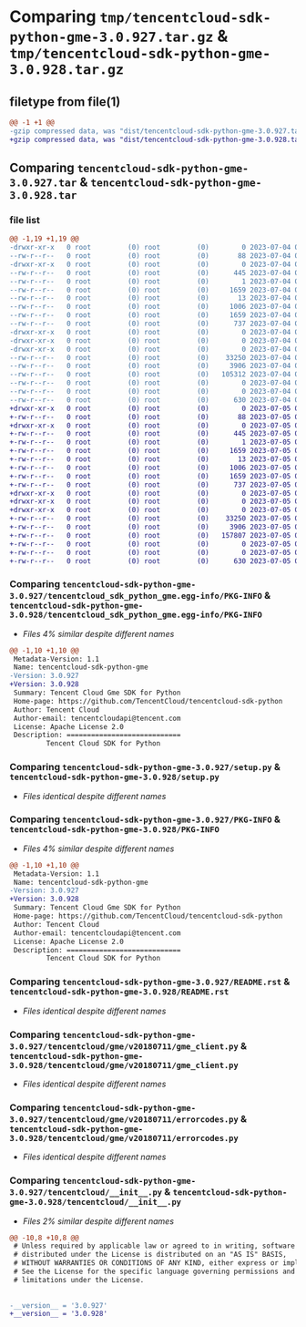 # Comparing `tmp/tencentcloud-sdk-python-gme-3.0.927.tar.gz` & `tmp/tencentcloud-sdk-python-gme-3.0.928.tar.gz`

## filetype from file(1)

```diff
@@ -1 +1 @@
-gzip compressed data, was "dist/tencentcloud-sdk-python-gme-3.0.927.tar", last modified: Tue Jul  4 00:22:28 2023, max compression
+gzip compressed data, was "dist/tencentcloud-sdk-python-gme-3.0.928.tar", last modified: Wed Jul  5 00:26:34 2023, max compression
```

## Comparing `tencentcloud-sdk-python-gme-3.0.927.tar` & `tencentcloud-sdk-python-gme-3.0.928.tar`

### file list

```diff
@@ -1,19 +1,19 @@
-drwxr-xr-x   0 root         (0) root         (0)        0 2023-07-04 00:22:28.000000 tencentcloud-sdk-python-gme-3.0.927/
--rw-r--r--   0 root         (0) root         (0)       88 2023-07-04 00:22:28.000000 tencentcloud-sdk-python-gme-3.0.927/setup.cfg
-drwxr-xr-x   0 root         (0) root         (0)        0 2023-07-04 00:22:28.000000 tencentcloud-sdk-python-gme-3.0.927/tencentcloud_sdk_python_gme.egg-info/
--rw-r--r--   0 root         (0) root         (0)      445 2023-07-04 00:22:28.000000 tencentcloud-sdk-python-gme-3.0.927/tencentcloud_sdk_python_gme.egg-info/SOURCES.txt
--rw-r--r--   0 root         (0) root         (0)        1 2023-07-04 00:22:28.000000 tencentcloud-sdk-python-gme-3.0.927/tencentcloud_sdk_python_gme.egg-info/dependency_links.txt
--rw-r--r--   0 root         (0) root         (0)     1659 2023-07-04 00:22:28.000000 tencentcloud-sdk-python-gme-3.0.927/tencentcloud_sdk_python_gme.egg-info/PKG-INFO
--rw-r--r--   0 root         (0) root         (0)       13 2023-07-04 00:22:28.000000 tencentcloud-sdk-python-gme-3.0.927/tencentcloud_sdk_python_gme.egg-info/top_level.txt
--rw-r--r--   0 root         (0) root         (0)     1006 2023-07-04 00:22:28.000000 tencentcloud-sdk-python-gme-3.0.927/setup.py
--rw-r--r--   0 root         (0) root         (0)     1659 2023-07-04 00:22:28.000000 tencentcloud-sdk-python-gme-3.0.927/PKG-INFO
--rw-r--r--   0 root         (0) root         (0)      737 2023-07-04 00:22:28.000000 tencentcloud-sdk-python-gme-3.0.927/README.rst
-drwxr-xr-x   0 root         (0) root         (0)        0 2023-07-04 00:22:28.000000 tencentcloud-sdk-python-gme-3.0.927/tencentcloud/
-drwxr-xr-x   0 root         (0) root         (0)        0 2023-07-04 00:22:28.000000 tencentcloud-sdk-python-gme-3.0.927/tencentcloud/gme/
-drwxr-xr-x   0 root         (0) root         (0)        0 2023-07-04 00:22:28.000000 tencentcloud-sdk-python-gme-3.0.927/tencentcloud/gme/v20180711/
--rw-r--r--   0 root         (0) root         (0)    33250 2023-07-04 00:22:28.000000 tencentcloud-sdk-python-gme-3.0.927/tencentcloud/gme/v20180711/gme_client.py
--rw-r--r--   0 root         (0) root         (0)     3906 2023-07-04 00:22:28.000000 tencentcloud-sdk-python-gme-3.0.927/tencentcloud/gme/v20180711/errorcodes.py
--rw-r--r--   0 root         (0) root         (0)   105312 2023-07-04 00:22:28.000000 tencentcloud-sdk-python-gme-3.0.927/tencentcloud/gme/v20180711/models.py
--rw-r--r--   0 root         (0) root         (0)        0 2023-07-04 00:22:28.000000 tencentcloud-sdk-python-gme-3.0.927/tencentcloud/gme/v20180711/__init__.py
--rw-r--r--   0 root         (0) root         (0)        0 2023-07-04 00:22:28.000000 tencentcloud-sdk-python-gme-3.0.927/tencentcloud/gme/__init__.py
--rw-r--r--   0 root         (0) root         (0)      630 2023-07-04 00:22:28.000000 tencentcloud-sdk-python-gme-3.0.927/tencentcloud/__init__.py
+drwxr-xr-x   0 root         (0) root         (0)        0 2023-07-05 00:26:34.000000 tencentcloud-sdk-python-gme-3.0.928/
+-rw-r--r--   0 root         (0) root         (0)       88 2023-07-05 00:26:34.000000 tencentcloud-sdk-python-gme-3.0.928/setup.cfg
+drwxr-xr-x   0 root         (0) root         (0)        0 2023-07-05 00:26:34.000000 tencentcloud-sdk-python-gme-3.0.928/tencentcloud_sdk_python_gme.egg-info/
+-rw-r--r--   0 root         (0) root         (0)      445 2023-07-05 00:26:34.000000 tencentcloud-sdk-python-gme-3.0.928/tencentcloud_sdk_python_gme.egg-info/SOURCES.txt
+-rw-r--r--   0 root         (0) root         (0)        1 2023-07-05 00:26:34.000000 tencentcloud-sdk-python-gme-3.0.928/tencentcloud_sdk_python_gme.egg-info/dependency_links.txt
+-rw-r--r--   0 root         (0) root         (0)     1659 2023-07-05 00:26:34.000000 tencentcloud-sdk-python-gme-3.0.928/tencentcloud_sdk_python_gme.egg-info/PKG-INFO
+-rw-r--r--   0 root         (0) root         (0)       13 2023-07-05 00:26:34.000000 tencentcloud-sdk-python-gme-3.0.928/tencentcloud_sdk_python_gme.egg-info/top_level.txt
+-rw-r--r--   0 root         (0) root         (0)     1006 2023-07-05 00:26:33.000000 tencentcloud-sdk-python-gme-3.0.928/setup.py
+-rw-r--r--   0 root         (0) root         (0)     1659 2023-07-05 00:26:34.000000 tencentcloud-sdk-python-gme-3.0.928/PKG-INFO
+-rw-r--r--   0 root         (0) root         (0)      737 2023-07-05 00:26:33.000000 tencentcloud-sdk-python-gme-3.0.928/README.rst
+drwxr-xr-x   0 root         (0) root         (0)        0 2023-07-05 00:26:34.000000 tencentcloud-sdk-python-gme-3.0.928/tencentcloud/
+drwxr-xr-x   0 root         (0) root         (0)        0 2023-07-05 00:26:34.000000 tencentcloud-sdk-python-gme-3.0.928/tencentcloud/gme/
+drwxr-xr-x   0 root         (0) root         (0)        0 2023-07-05 00:26:34.000000 tencentcloud-sdk-python-gme-3.0.928/tencentcloud/gme/v20180711/
+-rw-r--r--   0 root         (0) root         (0)    33250 2023-07-05 00:26:33.000000 tencentcloud-sdk-python-gme-3.0.928/tencentcloud/gme/v20180711/gme_client.py
+-rw-r--r--   0 root         (0) root         (0)     3906 2023-07-05 00:26:33.000000 tencentcloud-sdk-python-gme-3.0.928/tencentcloud/gme/v20180711/errorcodes.py
+-rw-r--r--   0 root         (0) root         (0)   157807 2023-07-05 00:26:33.000000 tencentcloud-sdk-python-gme-3.0.928/tencentcloud/gme/v20180711/models.py
+-rw-r--r--   0 root         (0) root         (0)        0 2023-07-05 00:26:33.000000 tencentcloud-sdk-python-gme-3.0.928/tencentcloud/gme/v20180711/__init__.py
+-rw-r--r--   0 root         (0) root         (0)        0 2023-07-05 00:26:33.000000 tencentcloud-sdk-python-gme-3.0.928/tencentcloud/gme/__init__.py
+-rw-r--r--   0 root         (0) root         (0)      630 2023-07-05 00:26:33.000000 tencentcloud-sdk-python-gme-3.0.928/tencentcloud/__init__.py
```

### Comparing `tencentcloud-sdk-python-gme-3.0.927/tencentcloud_sdk_python_gme.egg-info/PKG-INFO` & `tencentcloud-sdk-python-gme-3.0.928/tencentcloud_sdk_python_gme.egg-info/PKG-INFO`

 * *Files 4% similar despite different names*

```diff
@@ -1,10 +1,10 @@
 Metadata-Version: 1.1
 Name: tencentcloud-sdk-python-gme
-Version: 3.0.927
+Version: 3.0.928
 Summary: Tencent Cloud Gme SDK for Python
 Home-page: https://github.com/TencentCloud/tencentcloud-sdk-python
 Author: Tencent Cloud
 Author-email: tencentcloudapi@tencent.com
 License: Apache License 2.0
 Description: ============================
         Tencent Cloud SDK for Python
```

### Comparing `tencentcloud-sdk-python-gme-3.0.927/setup.py` & `tencentcloud-sdk-python-gme-3.0.928/setup.py`

 * *Files identical despite different names*

### Comparing `tencentcloud-sdk-python-gme-3.0.927/PKG-INFO` & `tencentcloud-sdk-python-gme-3.0.928/PKG-INFO`

 * *Files 4% similar despite different names*

```diff
@@ -1,10 +1,10 @@
 Metadata-Version: 1.1
 Name: tencentcloud-sdk-python-gme
-Version: 3.0.927
+Version: 3.0.928
 Summary: Tencent Cloud Gme SDK for Python
 Home-page: https://github.com/TencentCloud/tencentcloud-sdk-python
 Author: Tencent Cloud
 Author-email: tencentcloudapi@tencent.com
 License: Apache License 2.0
 Description: ============================
         Tencent Cloud SDK for Python
```

### Comparing `tencentcloud-sdk-python-gme-3.0.927/README.rst` & `tencentcloud-sdk-python-gme-3.0.928/README.rst`

 * *Files identical despite different names*

### Comparing `tencentcloud-sdk-python-gme-3.0.927/tencentcloud/gme/v20180711/gme_client.py` & `tencentcloud-sdk-python-gme-3.0.928/tencentcloud/gme/v20180711/gme_client.py`

 * *Files identical despite different names*

### Comparing `tencentcloud-sdk-python-gme-3.0.927/tencentcloud/gme/v20180711/errorcodes.py` & `tencentcloud-sdk-python-gme-3.0.928/tencentcloud/gme/v20180711/errorcodes.py`

 * *Files identical despite different names*

### Comparing `tencentcloud-sdk-python-gme-3.0.927/tencentcloud/__init__.py` & `tencentcloud-sdk-python-gme-3.0.928/tencentcloud/__init__.py`

 * *Files 2% similar despite different names*

```diff
@@ -10,8 +10,8 @@
 # Unless required by applicable law or agreed to in writing, software
 # distributed under the License is distributed on an "AS IS" BASIS,
 # WITHOUT WARRANTIES OR CONDITIONS OF ANY KIND, either express or implied.
 # See the License for the specific language governing permissions and
 # limitations under the License.
 
 
-__version__ = '3.0.927'
+__version__ = '3.0.928'
```

